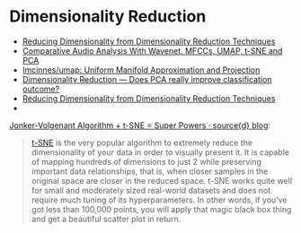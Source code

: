 # Dimensionality Reduction



* [Reducing Dimensionality from Dimensionality Reduction Techniques](https://medium.com/towards-data-science/reducing-dimensionality-from-dimensionality-reduction-techniques-f658aec24dfe)
* [Comparative Audio Analysis With Wavenet, MFCCs, UMAP, t-SNE and PCA](https://medium.com/@LeonFedden/comparative-audio-analysis-with-wavenet-mfccs-umap-t-sne-and-pca-cb8237bfce2f)
* [lmcinnes/umap: Uniform Manifold Approximation and Projection](https://github.com/lmcinnes/umap)
* [Dimensionality Reduction — Does PCA really improve classification outcome?](https://towardsdatascience.com/dimensionality-reduction-does-pca-really-improve-classification-outcome-6e9ba21f0a32)
* [Reducing Dimensionality from Dimensionality Reduction Techniques](https://towardsdatascience.com/reducing-dimensionality-from-dimensionality-reduction-techniques-f658aec24dfe)
* 
 [Jonker-Volgenant Algorithm + t-SNE = Super Powers · source{d} blog](https://blog.sourced.tech/post/lapjv/):

> [t-SNE](https://lvdmaaten.github.io/tsne/) is the very popular algorithm to extremely reduce the dimensionality of your data in order to visually present it. It is capable of mapping hundreds of dimensions to just 2 while preserving important data relationships, that is, when closer samples in the original space are closer in the reduced space. t-SNE works quite well for small and moderately sized real-world datasets and does not require much tuning of its hyperparameters. In other words, if you’ve got less than 100,000 points, you will apply that magic black box thing and get a beautiful scatter plot in return.

